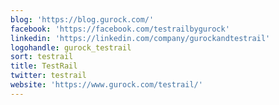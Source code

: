 ```yaml
---
blog: 'https://blog.gurock.com/'
facebook: 'https://facebook.com/testrailbygurock'
linkedin: 'https://linkedin.com/company/gurockandtestrail'
logohandle: gurock_testrail
sort: testrail
title: TestRail
twitter: testrail
website: 'https://www.gurock.com/testrail/'
---
```

